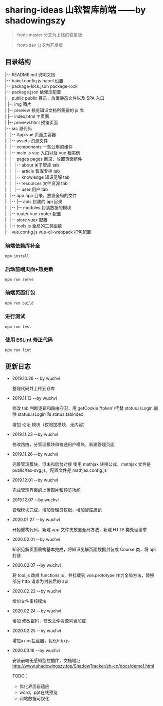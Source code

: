 # sharing-ideas 山软智库前端 ——by shadowingszy

> front-master 分支为上线的稳定版

> front-dev 分支为开发版

## 目录结构

|-- README.md 说明文档<br/>
|-- babel.config.js babel 设置<br/>
|-- package-lock.json package-lock<br/>
|-- package.json 依赖库配置<br/>
|-- public public 目录，放置静态文件以及 SPA 入口<br/>
| |-- img 图片<br/>
| |-- preview 预览知识文档所需要的 js 库<br/>
| |-- index.html 主页面<br/>
| |-- preview.html 预览页面<br/>
|-- src 源代码<br/>
|   |-- App.vue 页面主容器<br/>
|   |-- assets 资源文件<br/>
|   |-- components 一些公用的组件<br/>
|   |-- main.js vue 入口以及 vue 根实例<br/>
|   |-- pages pages 目录，放置页面组件<br/>
|   |   |-- about 关于智库 tab<br/>
|   |   |-- article 智库专栏 tab<br/>
|   |   |-- knowledge 知识见解 tab<br/>
|   |   |-- resources 文件资源 tab<br/>
|   |   |-- user 用户 tab<br/>
|   |-- app app 目录，放置全局的文件<br/>
|   |-- |-- apis 封装的 api 目录<br/>
|   |-- |-- modules 封装数据的模块<br/>
|   |-- router vue-router 配置<br/>
|   |-- store vuex 配置<br/>
|   |-- tools.js 全局的工具函数<br/>
|-- vue.config.js vue-cli-webpack 打包配置<br/>

### 前端依赖库补全

```
npm install
```

### 启动前端页面+热更新

```
npm run serve
```

### 前端页面打包

```
npm run build
```

### 进行测试

```
npm run test
```

### 使用 ESLint 修正代码

```
npm run lint
```

## 更新日志

- 2019.10.28 -- by wuchvi

  整理代码并上传到仓库

- 2019.11.13 --by wuchvi

  修改 tab 判断逻辑和路由守卫，用 getCookie('token')代替 status.isLogin,删除 status.isLogin 和 status.tabIndex

  增加 论坛 模块（仅增加模块，无内容）

- 2019.11.23 --by wuchvi

  修改路由，分管理模块和普通用户模块，新建管理页面

- 2019.11.26 --by wuchvi

  完善管理模块，但未和后台对接
  使用 mathjax 转换公式，mathjax 文件是 public/tex-svg.js，配置文件是 mathjax.config.js

- 2019.12.01 --by wuchvi

  完成管理界面的上传图片和预览功能

- 2019.12.07 --by wuchvi

  管理模块完成，增加管理员权限，增加智库周记

- 2020.01.27 --by wuchvi

  开始重构代码，新建 app 文件夹放置全局方法，新建 HTTP 类处理请求

- 2020.02.01 --by wuchvi

  知识见解页面重构基本完成，将知识见解页面数据封装成 Course 类，将 api 封装

- 2020.02.07 --by wuchvi

  将 tool.js 改成 functions.js，并挂载到 vue.prototype 作为全局方法，替换部分 http 请求为封装后的 api

- 2020.02.22 --by wuchvi

  增加文件审核模块

- 2020.02.24 --by wuchvi

  增加 修改密码，修改文件资源列表加载

- 2020.02.25 --by wuchvi

  增加axios拦截器，优化http.js

- 2020.03.16 --by wuchvi

  安装前端无感知监控插件，文档地址 http://www.shadowingszy.top/ShadowTracker/zh-cn/docs/demo1.html

  TODO：
    * 优化界面自适应
    * word，ppt在线预览
    * 网站数据可视化
